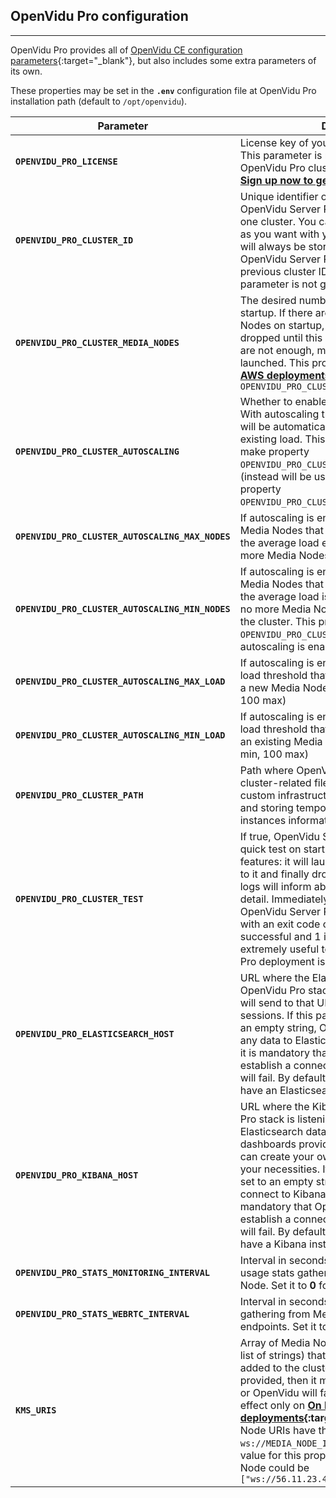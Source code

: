 <h2 id="section-title">OpenVidu Pro configuration</h2>
<hr>

OpenVidu Pro provides all of [OpenVidu CE configuration parameters](reference-docs/openvidu-config){:target="_blank"}, but also includes some extra parameters of its own.

These properties may be set in the **`.env`** configuration file at OpenVidu Pro installation path (default to `/opt/openvidu`).

| Parameter       | Description                               | Default value                                      |
| --------------- | ----------------------------------------- | -------------------------------------------------- |
| **`OPENVIDU_PRO_LICENSE`** | License key of your OpenVidu Pro account. This parameter is mandatory to launch OpenVidu Pro clusters.<br>**[Sign up now to get your 15 day free trial!](https://openvidu.io/account)** |  |
| **`OPENVIDU_PRO_CLUSTER_ID`**                | Unique identifier of your cluster. Each OpenVidu Server Pro instance corresponds to one cluster. You can launch as many clusters as you want with your license key. Cluster ID will always be stored to disk so restarting OpenVidu Server Pro will keep the same previous cluster ID if this configuration parameter is not given a distinct value | _A random string_ |
| **`OPENVIDU_PRO_CLUSTER_MEDIA_NODES`**       | The desired number of Media Nodes on startup. If there are too many existing Media Nodes on startup, they will be automatically dropped until this number is reached. If there are not enough, more will be automatically launched. This property has effect only on **[AWS deployments](openvidu-pro/deployment/aws/){:target="_blank"}** and if `OPENVIDU_PRO_CLUSTER_AUTOSCALING=false` | ***1*** |
| **`OPENVIDU_PRO_CLUSTER_AUTOSCALING`**     | Whether to enable or disable autoscaling. With autoscaling the number of Media Nodes will be automatically adjusted according to existing load. This property being true will make property `OPENVIDU_PRO_CLUSTER_MEDIA_NODES` useless (instead will be using the value given to property `OPENVIDU_PRO_CLUSTER_AUTOSCALING_MIN_NODES`) | ***false*** |
| **`OPENVIDU_PRO_CLUSTER_AUTOSCALING_MAX_NODES`** | If autoscaling is enabled, the upper limit of Media Nodes that can be reached. Even when the average load exceeds the threshold, no more Media Nodes will be added to cluster | ***2*** |
| **`OPENVIDU_PRO_CLUSTER_AUTOSCALING_MIN_NODES`** | If autoscaling is enabled, the lower limit of Media Nodes that can be reached. Even when the average load is inferior to the threshold, no more Media Nodes will be removed from the cluster. This property acts as `OPENVIDU_PRO_CLUSTER_MEDIA_NODES` when autoscaling is enabled | ***1*** |
| **`OPENVIDU_PRO_CLUSTER_AUTOSCALING_MAX_LOAD`**  | If autoscaling is enabled, the upper average load threshold that will trigger the addition of a new Media Node. Percentage value (0 min, 100 max) | ***70*** |
| **`OPENVIDU_PRO_CLUSTER_AUTOSCALING_MIN_LOAD`**  | If autoscaling is enabled, the lower average load threshold that will trigger the removal of an existing Media Node. Percentage value (0 min, 100 max) | ***20*** |
| **`OPENVIDU_PRO_CLUSTER_PATH`**              | Path where OpenVidu Server Pro will manage cluster-related files. This includes: looking for custom infrastructure management scripts and storing temporal output files with instances information | ***/opt/openvidu/cluster*** |
| **`OPENVIDU_PRO_CLUSTER_TEST`**              | If true, OpenVidu Server Pro will perform a quick test on startup to check the clustering features:  it will launch a Media Node, connect to it and finally drop it. OpenVidu Server Pro logs will inform about the test execution in detail. Immediately after finishing the test, OpenVidu Server Pro process **will terminate** with an exit code of 0 if the test was successful and 1 if it failed. This property is extremely useful to test that your OpenVidu Pro deployment is working fine | ***false*** |
| **`OPENVIDU_PRO_ELASTICSEARCH_HOST`**        | URL where the Elasticsearch service of OpenVidu Pro stack is listening. OpenVidu Pro will send to that URL useful statistics of your sessions. If this parameter is explicitly set to an empty string, OpenVidu Pro will not send any data to Elasticsearch. If it is defined, then it is mandatory that OpenVidu Pro is able to establish a connection to it or start up process will fail. By default OpenVidu Pro deployments have an Elasticsearch installation in localhost | ***http://localhost:9200*** |
| **`OPENVIDU_PRO_KIBANA_HOST`**        | URL where the Kibana service of OpenVidu Pro stack is listening. You can visualize Elasticsearch data in Kibana with the default dashboards provided by OpenVidu Pro, or you can create your own dashboards to better fit your necessities. If this parameter is explicitly set to an empty string, OpenVidu Pro will not connect to Kibana. If it is defined, then it is mandatory that OpenVidu Pro is able to establish a connection to it or start up process will fail. By default OpenVidu Pro deployments have a Kibana installation in localhost | ***http://localhost:5601*** |
| **`OPENVIDU_PRO_STATS_MONITORING_INTERVAL`** | Interval in seconds for CPU, memory and net usage stats gathering in OpenVidu Server Pro Node. Set it to **0** for no gathering at all | ***30*** |
| **`OPENVIDU_PRO_STATS_WEBRTC_INTERVAL`**     | Interval in seconds for WebRTC stats gathering from Media Nodes WebRTC endpoints. Set it to **0** for no gathering at all | ***30*** |
| **`KMS_URIS`** | Array of Media Node URIs (comma separated list of strings) that should be automatically added to the cluster on startup. If any value is provided, then it must be valid and accessible, or OpenVidu will fail to start. This property has effect only on **[On Premises deployments](openvidu-pro/deployment/on-premises/){:target="_blank"}**. All of Media Node URIs have the same format: `ws://MEDIA_NODE_IP:8888/kurento`. A possible value for this property for a single Media Node could be `["ws://56.11.23.45:8888/kurento"]` | ***[]*** |

<br>

<!--| **`OPENVIDU_PRO_CLUSTER_ENVIRONMENT`**       | Where is OpenVidu Pro cluster deployed. This way OpenVidu Pro will be able to manage the infrastructure on its own. Can be: [`docker`, `aws`, `on_premise`].<br>This property is not usually intended to be changed. See [Scalability](openvidu-pro/scalability/){:target="_blank"} section to learn more | ***docker*** (suitable for development environments) |
| **`OPENVIDU_PRO_CLUSTER_MODE`**              | Mode of cluster management. Can be `auto` (OpenVidu manages Media Nodes on its own. Parameter [`KMS_URIS`](reference-docs/openvidu-config/){:target="_blank"} is ignored) or `manual` (user must manage Media Nodes. Parameter [`KMS_URIS`](reference-docs/openvidu-config/){:target="_blank"} is used: if any uri is provided it must be valid) | ***auto*** | -->